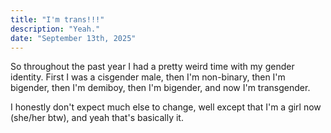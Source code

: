 ```yaml
---
title: "I'm trans!!!"
description: "Yeah."
date: "September 13th, 2025"
---
```


So throughout the past year I had a pretty weird time with my gender identity. First I was a cisgender male, then I'm non-binary, then I'm bigender, then I'm demiboy, then I'm bigender, and now I'm transgender.

I honestly don't expect much else to change, well except that I'm a girl now (she/her btw), and yeah that's basically it.